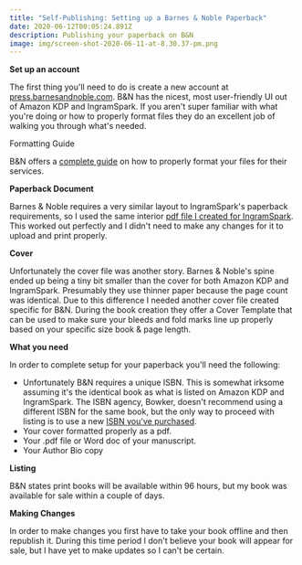 ```yaml
---
title: "Self-Publishing: Setting up a Barnes & Noble Paperback"
date: 2020-06-12T00:05:24.891Z
description: Publishing your paperback on B&N
image: img/screen-shot-2020-06-11-at-8.30.37-pm.png
---
```

**Set up an account**

The first thing you'll need to do is create a new account at [press.barnesandnoble.com]([press.barnesandnoble.com](https://press.barnesandnoble.com/)). B&N has the nicest, most user-friendly UI out of Amazon KDP and IngramSpark. If you aren't super familiar with what you're doing or how to properly format files they do an excellent job of walking you through what's needed.

Formatting Guide

B&N offers a [complete guide](http://www2.nookassets.com/npassets-spb/pod/resources/BN-Press-Formatting-Guide-v1.pdf) on how to properly format your files for their services.

**Paperback Document**

Barnes & Noble requires a very similar layout to IngramSpark's paperback requirements, so I used the same interior [pdf file I created for IngramSpark](/post/self-publishing-setting-up-an-ingramspark-paperback/). This worked out perfectly and I didn't need to make any changes for it to upload and print properly.

**Cover**

Unfortunately the cover file was another story. Barnes & Noble's spine ended up being a tiny bit smaller than the cover for both Amazon KDP and IngramSpark. Presumably they use thinner paper because the page count was identical. Due to this difference I needed another cover file created specific for B&N. During the book creation they offer a Cover Template that can be used to make sure your bleeds and fold marks line up properly based on your specific size book & page length.

**What you need**

In order to complete setup for your paperback you'll need the following:

* Unfortunately B&N requires a unique ISBN. This is somewhat irksome assuming it's the identical book as what is listed on Amazon KDP and IngramSpark. The ISBN agency, Bowker, doesn't recommend using a different ISBN for the same book, but the only way to proceed with listing is to use a new [ISBN you've purchased](/post/self-publishing-purchasing-isbns/).
* Your cover formatted properly as a pdf.
* Your .pdf file or Word doc of your manuscript.
* Your Author Bio copy

**Listing**

B&N states print books will be available within 96 hours, but my book was available for sale within a couple of days.

**Making Changes**

In order to make changes you first have to take your book offline and then republish it. During this time period I don't believe your book will appear for sale, but I have yet to make updates so I can't be certain.